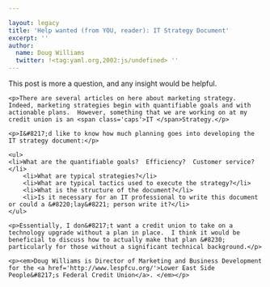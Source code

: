 ```yaml
---

layout: legacy
title: 'Help wanted (from YOU, reader): IT Strategy Document'
excerpt: ''
author:
  name: Doug Williams
  twitter: !<tag:yaml.org,2002:js/undefined> ''
---
```


<p>This post is more a question, and any insight would be helpful.</p>

    <p>There are several articles on here about marketing strategy.  Indeed, marketing strategies begin with quantifiable goals and with actionable plans.  However, something that we are working on at my credit union is an <span class='caps'>IT </span>Strategy.</p>

    <p>I&#8217;d like to know how much planning goes into developing the IT strategy document:</p>

    <ul>
    <li>What are the quantifiable goals?  Efficiency?  Customer service?</li>
        <li>What are typical strategies?</li>
        <li>What are typical tactics used to execute the strategy?</li>
        <li>What is the structure of the document?</li>
        <li>Is it necessary for an IT professional to write this document or could a &#8220;lay&#8221; person write it?</li>
    </ul>

    <p>Essentially, I don&#8217;t want a credit union to take on a technology upgrade without a plan in place.  I think it would be beneficial to discuss how to actually make that plan &#8230; particularly for those without a significant technical background.</p>

    <p><em>Doug Williams is Director of Marketing and Business Development  for the <a href='http://www.lespfcu.org/'>Lower East Side People&#8217;s Federal Credit Union</a>. </em></p>